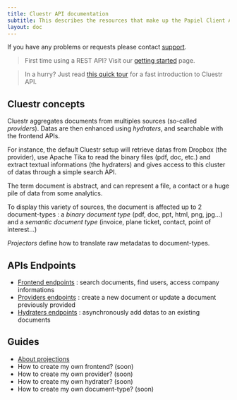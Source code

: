 ```yaml
---
title: Cluestr API documentation
subtitle: This describes the resources that make up the Papiel Client API.
layout: doc
---
```


If you have any problems or requests please contact [support](mailto:support@papiel.fr).

> First time using a REST API? Visit our [getting started](/cluestr-doc/getting-started.html) page.

> In a hurry? Just read [this quick tour](/cluestr-doc/quick-tour.html) for a fast introduction to Cluestr API.

Cluestr concepts
----------------
Cluestr aggregates documents from multiples sources (so-called *providers*). Datas are then enhanced using *hydraters*, and searchable with the frontend APIs.

For instance, the default Cluestr setup will retrieve datas from Dropbox (the provider), use Apache Tika to read the binary files (pdf, doc, etc.) and extract textual informations (the hydraters) and gives access to this cluster of datas through a simple search API.

The term document is abstract, and can represent a file, a contact or a huge pile of data from some analytics.

To display this variety of sources, the document is affected up to 2 document-types : a *binary document type* (pdf, doc, ppt, html, png, jpg...) and a *semantic document type* (invoice, plane ticket, contact, point of interest...)

*Projectors* define how to translate raw metadatas to document-types.

APIs Endpoints
--------------
* [Frontend endpoints](/cluestr-doc/endpoints/frontend.html) : search documents, find users, access company informations
* [Providers endpoints](/cluestr-doc/endpoints/providers.html) : create a new document or update a document previously provided
* [Hydraters endpoints](/cluestr-doc/endpoints/hydraters.html) : asynchronously add datas to an existing documents

Guides
-----
* [About projections](/cluestr-doc/guides/projections.html)
* How to create my own frontend? (soon)
* How to create my own provider? (soon)
* How to create my own hydrater? (soon)
* How to create my own document-type? (soon)

